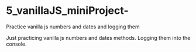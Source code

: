 # 5_vanillaJS_miniProject-
Practice vanilla js numbers and dates and logging them

Just practicing vanilla js numbers and dates methods. Logging them into the console.
